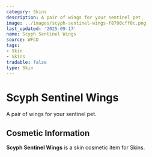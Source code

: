 ```yaml
---
category: Skins
description: A pair of wings for your sentinel pet.
image: ../images/scyph-sentinel-wings-f8700cff0c.png
last_updated: '2025-09-17'
name: Scyph Sentinel Wings
source: WFCD
tags:
- Skin
- Skins
tradable: false
type: Skin
---
```


# Scyph Sentinel Wings

A pair of wings for your sentinel pet.

## Cosmetic Information

**Scyph Sentinel Wings** is a skin cosmetic item for Skins.


